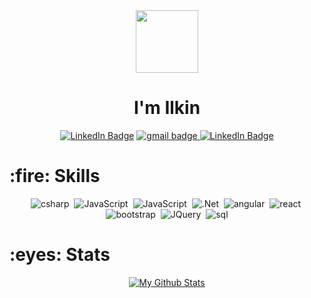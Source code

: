  <div id="header" align="center">
  <img src="https://media.giphy.com/media/KzJkzjggfGN5Py6nkT/giphy.gif" width="100"/>
</div>
<div align="center"><h1>I'm Ilkin </h1></div>
<div align="center">
   <a href="https://www.linkedin.com/in/ilkin-rufullayev-923628240/" rel="nofollow"><img src="https://img.shields.io/badge/LinkedIn-blue?style=for-the-badge&logo=linkedin&logoColor=white" alt="LinkedIn Badge"/></a>
  <a href="mailto:rufullayevilkin66@gmail.com" ><img src="https://img.shields.io/badge/Gmail-D14836?style=for-the-badge&logo=gmail&logoColor=white" alt="gmail badge"/> </a>
  <a href="https://medium.com/@rufullayevilkin66" rel="nofollow"><img src="https://img.shields.io/badge/Medium-12100E?style=for-the-badge&logo=medium&logoColor=white" alt="LinkedIn Badge"/></a>
</div>

 <h1>:fire: Skills</h1>
<div align='center'>
  <img src="https://img.shields.io/badge/C%23-239120?style=for-the-badge&logo=c-sharp&logoColor=white" title="csharp"  alt="csharp" />&nbsp;
  <img src="https://img.shields.io/badge/JavaScript-323330?style=for-the-badge&logo=javascript&logoColor=F7DF1E" title="JavaScript" alt="JavaScript"/>&nbsp;
  <img src="https://img.shields.io/badge/TypeScript-007ACC?style=for-the-badge&logo=typescript&logoColor=white" title="TypeScript" alt="JavaScript"/>&nbsp;
  <img src="https://img.shields.io/badge/.NET-512BD4?style=for-the-badge&logo=dotnet&logoColor=white" title=".Net"/>&nbsp;
  <img src="https://img.shields.io/badge/Angular-DD0031?style=for-the-badge&logo=angular&logoColor=white" title="angular"/>&nbsp;
 <img src="https://img.shields.io/badge/react_js-grey?style=for-the-badge&logo=react" title="react"/>&nbsp;
  <img src="https://img.shields.io/badge/Bootstrap-563D7C?style=for-the-badge&logo=bootstrap&logoColor=white" title="bootstrap" alt="bootstrap"/>&nbsp;
  <img src="https://img.shields.io/badge/jQuery-0769AD?style=for-the-badge&logo=jquery&logoColor=white" title="JQuery" alt="JQuery"/>&nbsp;
  <img src="https://img.shields.io/badge/Microsoft%20SQL%20Server-CC2927?style=for-the-badge&logo=microsoft%20sql%20server&logoColor=white" alt="sql"/>
</div>

<h1>:eyes: Stats </h1>
<div align='center'> 
<a href="https://github-readme-stats.vercel.app/api?username=devilkinplusplus&show_icons=true&count_private=true&theme=react&hide_border=true&bg_color=0D1117"><img alt="My Github Stats" src="https://github-readme-stats.vercel.app/api?username=devilkinplusplus&show_icons=true&count_private=true&theme=react&hide_border=true&bg_color=0D1117" /></a>
 </div>



